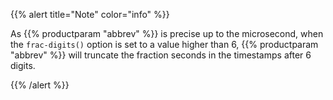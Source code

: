 ---
---
<!-- DISCLAIMER: This file is based on the syslog-ng Open Source Edition documentation https://github.com/balabit/syslog-ng-ose-guides/commit/2f4a52ee61d1ea9ad27cb4f3168b95408fddfdf2 and is used under the terms of The syslog-ng Open Source Edition Documentation License. The file has been modified by Axoflow. -->
{{% alert title="Note" color="info" %}}

As {{% productparam "abbrev" %}} is precise up to the microsecond, when the `frac-digits()` option is set to a value higher than 6, {{% productparam "abbrev" %}} will truncate the fraction seconds in the timestamps after 6 digits.

{{% /alert %}}
